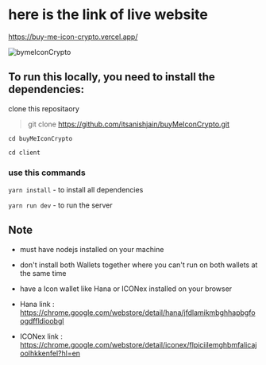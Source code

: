 # here is the link of live website

https://buy-me-icon-crypto.vercel.app/

![bymeIconCrypto](https://i.ibb.co/TmWZc0J/Screenshot-from-2022-01-30-22-05-50.png)


## To run this locally, you need to install the dependencies:

clone this repositaory
> git clone https://github.com/itsanishjain/buyMeIconCrypto.git

`cd buyMeIconCrypto`

`cd client`

### use this commands

`yarn install` - to install all dependencies

`yarn run dev` - to run the server


## Note 
- must have nodejs installed on your machine

- don't install both Wallets together where you can't run on both wallets at the same time

- have a Icon wallet like Hana or ICONex installed on your browser

- Hana link : https://chrome.google.com/webstore/detail/hana/jfdlamikmbghhapbgfoogdffldioobgl

- ICONex link : https://chrome.google.com/webstore/detail/iconex/flpiciilemghbmfalicajoolhkkenfel?hl=en